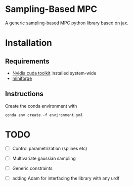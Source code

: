 # Sampling-Based MPC
A generic sampling-based MPC python library based on jax.

# Installation
## Requirements
 - [Nvidia cuda toolkit](https://developer.nvidia.com/cuda-toolkit) installed system-wide
 - [miniforge](https://github.com/conda-forge/miniforge/releases)

## Instructions
Create the conda environment with
```
conda env create -f environment.yml
```

# TODO
- [ ] Control parametrization (splines etc)
- [ ] Multivariate gaussian sampling 
- [ ] Generic constraints
- [ ] adding Adam for interfacing the library with any urdf 


